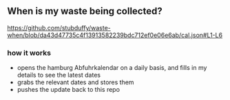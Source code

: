 ## When is my waste being collected?
  https://github.com/stubduffy/waste-when/blob/da43d47735c4f13913582239bdc712ef0e06e6ab/cal.json#L1-L6
  
  ### how it works
  - opens the hamburg Abfuhrkalendar on a daily basis, and fills in my details to see the latest dates
  - grabs the relevant dates and stores them
  - pushes the update back to this repo
  

